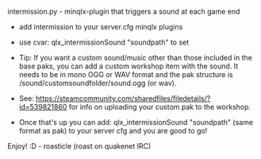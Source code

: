 intermission.py - minqlx-plugin that triggers a sound at each game end
- add intermission to your server.cfg minqlx plugins
- use cvar: qlx_intermissionSound "soundpath" to set

- Tip: If you want a custom sound/music other than those included in the base paks, you can add a custom workshop item with the sound. It needs to be in mono OGG or WAV format and the pak structure is /sound/customsoundfolder/sound.ogg (or wav).
- See: https://steamcommunity.com/sharedfiles/filedetails/?id=539821860 for info on uploading your custom pak to the workshop.
- Once that's up you can add: qlx_intermissionSound "soundpath" (same format as pak) to your server cfg and you are good to go!

Enjoy! :D - roasticle (roast on quakenet IRC)
